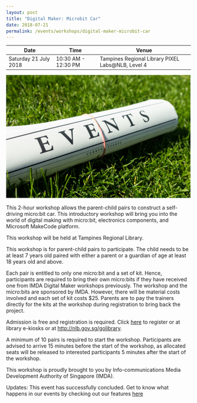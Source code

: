 ```yaml
---
layout: post
title: "Digital Maker: Microbit Car"
date: 2018-07-21
permalink: /events/workshops/digital-maker-microbit-car
---
```


| Date | Time | Venue |
|--------|---|---|
| Saturday 21 July 2018 | 10:30 AM - 12:30 PM | Tampines Regional Library PIXEL Labs@NLB, Level 4 |

![hi](/images/events/generic-event-image.jpg)

This 2-hour workshop allows the parent-child pairs to construct a self-driving micro:bit car. This introductory workshop will bring you into the world of digital making with micro:bit, electronics components, and Microsoft MakeCode platform.

 

This workshop will be held at Tampines Regional Library.

 

This workshop is for parent-child pairs to participate.  The child needs to be at least 7 years old paired with either a parent or a guardian of age at least 18 years old and above.

 

Each pair is entitled to only one micro:bit and a set of kit. Hence, participants are required to bring their own micro:bits if they have received one from IMDA Digital Maker workshops previously.
The workshop and the micro:bits are sponsored by IMDA.  However, there will be material costs involved and each set of kit costs $25.  Parents are to pay the trainers directly for the kits at the workshop during registration to bring back the project.

 

Admission is free and registration is required. Click <a href="https://www.nlb.gov.sg/golibrary2/e/digital-maker-microbit-car-pixel-labsnlb-45902602" target="_blank">here</a> to register or at library e-kiosks or at http://nlb.gov.sg/golibrary.

A minimum of 10 pairs is required to start the workshop.
Participants are advised to arrive 15 minutes before the start of the workshop, as allocated seats will be released to interested participants 5 minutes after the start of the workshop.


This workshop is proudly brought to you by Info-communications Media Development Authority of Singapore (IMDA).

Updates: This event has successfully concluded. Get to know what happens in our events by checking out our features <a href="" target="_blank">here</a>
